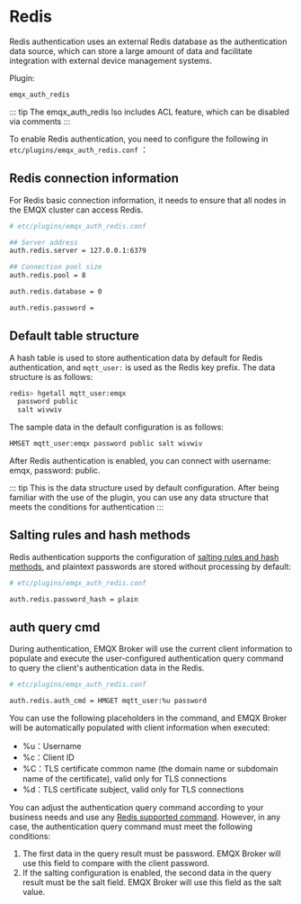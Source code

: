 # Redis

Redis authentication uses an external Redis database as the authentication data source, which can store a large amount of data and facilitate integration with external device management systems.

Plugin:

```bash
emqx_auth_redis
```

::: tip 
The emqx_auth_redis lso includes ACL feature, which can be disabled via comments
:::




To enable Redis authentication, you need to configure the following in `etc/plugins/emqx_auth_redis.conf` ：

## Redis connection information

For Redis basic connection information, it needs to ensure that all nodes in the EMQX cluster can access Redis.

```bash
# etc/plugins/emqx_auth_redis.conf

## Server address
auth.redis.server = 127.0.0.1:6379

## Connection pool size
auth.redis.pool = 8

auth.redis.database = 0

auth.redis.password = 
```

## Default table structure

A hash table is used to store authentication data by default for Redis authentication, and `mqtt_user:` is used as the Redis key prefix. The data structure is as follows:

```bash
redis> hgetall mqtt_user:emqx
  password public
  salt wivwiv
```

The sample data in the default configuration is as follows:

```bash
HMSET mqtt_user:emqx password public salt wivwiv
```

After Redis authentication is enabled, you can connect with username: emqx, password: public.

::: tip 
This is the data structure used by default configuration. After being familiar with the use of the plugin, you can use any data structure that meets the conditions for authentication
:::


## Salting rules and hash methods

Redis authentication supports the configuration of [salting rules and hash methods](./auth.md#password-salting-rules-and-hash-methods), and plaintext passwords are stored without processing by default:

```bash
# etc/plugins/emqx_auth_redis.conf

auth.redis.password_hash = plain
```


## auth query cmd

During authentication, EMQX Broker will use the current client information to populate and execute the user-configured authentication query command to query the client's authentication data in the Redis.

```bash
# etc/plugins/emqx_auth_redis.conf

auth.redis.auth_cmd = HMGET mqtt_user:%u password
```

You can use the following placeholders in the command, and EMQX Broker will be automatically populated with client information when executed:

- %u：Username
- %c：Client ID
- %C：TLS certificate common name (the domain name or subdomain name of the certificate), valid only for TLS connections
- %d：TLS certificate subject, valid only for TLS connections

You can adjust the authentication query command according to your business needs and use any  [Redis supported command](http://redisdoc.com/index.html). However, in any case, the authentication query command must meet the following conditions:

1. The first data in the query result must be password. EMQX Broker will use this field to compare with the client password.
2. If the salting configuration is enabled, the second data in the query result must be the salt field. EMQX Broker will use this field as the salt value.



